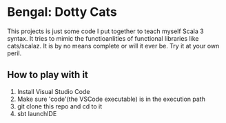 # Bengal: Dotty Cats

This projects is just some code I put together to teach myself Scala 3 syntax.  It tries to mimic the functioanlities of functional libraries like cats/scalaz.  It is by no means complete or will it ever be.  Try it at your own peril.

## How to play with it

1. Install Visual Studio Code
2. Make sure 'code'(the VSCode executable) is in the execution path
3. git clone this repo and cd to it
4. sbt launchIDE